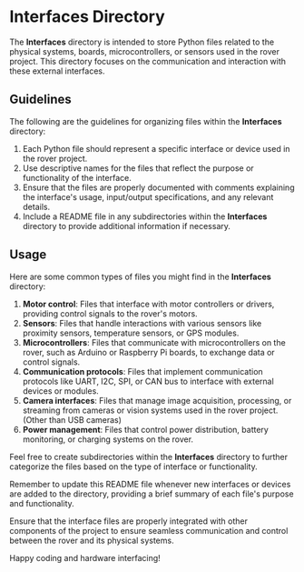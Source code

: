 # Interfaces Directory

The **Interfaces** directory is intended to store Python files related to the physical systems, boards, microcontrollers, or sensors used in the rover project. This directory focuses on the communication and interaction with these external interfaces.

## Guidelines

The following are the guidelines for organizing files within the **Interfaces** directory:

1. Each Python file should represent a specific interface or device used in the rover project.
2. Use descriptive names for the files that reflect the purpose or functionality of the interface.
3. Ensure that the files are properly documented with comments explaining the interface's usage, input/output specifications, and any relevant details.
4. Include a README file in any subdirectories within the **Interfaces** directory to provide additional information if necessary.

## Usage

Here are some common types of files you might find in the **Interfaces** directory:

1. **Motor control**: Files that interface with motor controllers or drivers, providing control signals to the rover's motors.
2. **Sensors**: Files that handle interactions with various sensors like proximity sensors, temperature sensors, or GPS modules.
3. **Microcontrollers**: Files that communicate with microcontrollers on the rover, such as Arduino or Raspberry Pi boards, to exchange data or control signals.
4. **Communication protocols**: Files that implement communication protocols like UART, I2C, SPI, or CAN bus to interface with external devices or modules.
5. **Camera interfaces**: Files that manage image acquisition, processing, or streaming from cameras or vision systems used in the rover project. (Other than USB cameras)
6. **Power management**: Files that control power distribution, battery monitoring, or charging systems on the rover.

Feel free to create subdirectories within the **Interfaces** directory to further categorize the files based on the type of interface or functionality.

Remember to update this README file whenever new interfaces or devices are added to the directory, providing a brief summary of each file's purpose and functionality.

Ensure that the interface files are properly integrated with other components of the project to ensure seamless communication and control between the rover and its physical systems.

Happy coding and hardware interfacing!
